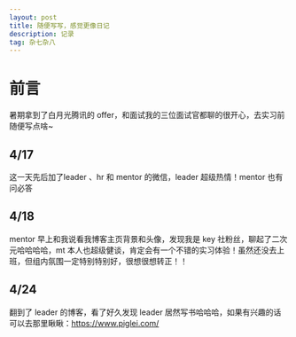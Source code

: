 ```yaml
---
layout: post
title: 随便写写，感觉更像日记
description: 记录
tag: 杂七杂八
---
```


# 前言

暑期拿到了白月光腾讯的 offer，和面试我的三位面试官都聊的很开心，去实习前随便写点啥~

## 4/17

这一天先后加了leader 、hr 和 mentor 的微信，leader 超级热情！mentor 也有问必答

## 4/18

mentor 早上和我说看我博客主页背景和头像，发现我是 key 社粉丝，聊起了二次元哈哈哈哈，mt 本人也超级健谈，肯定会有一个不错的实习体验！虽然还没去上班，但组内氛围一定特别特别好，很想很想转正！！

## 4/24

翻到了 leader 的博客，看了好久发现 leader 居然写书哈哈哈，如果有兴趣的话可以去那里瞅瞅：https://www.piglei.com/